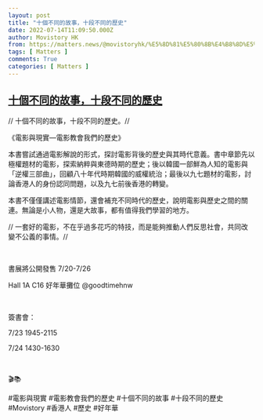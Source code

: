 ```yaml
---
layout: post
title: "十個不同的故事，十段不同的歷史"
date: 2022-07-14T11:09:50.000Z
author: Movistory HK
from: https://matters.news/@movistoryhk/%E5%8D%81%E5%80%8B%E4%B8%8D%E5%90%8C%E7%9A%84%E6%95%85%E4%BA%8B-%E5%8D%81%E6%AE%B5%E4%B8%8D%E5%90%8C%E7%9A%84%E6%AD%B7%E5%8F%B2-bafyreicmiywy3ha47mjynpem2jq2pf3zehz4le2lbqphjvx2hahh5u5vma
tags: [ Matters ]
comments: True
categories: [ Matters ]
---
```

<!--1657796990000-->
[十個不同的故事，十段不同的歷史](https://matters.news/@movistoryhk/%E5%8D%81%E5%80%8B%E4%B8%8D%E5%90%8C%E7%9A%84%E6%95%85%E4%BA%8B-%E5%8D%81%E6%AE%B5%E4%B8%8D%E5%90%8C%E7%9A%84%E6%AD%B7%E5%8F%B2-bafyreicmiywy3ha47mjynpem2jq2pf3zehz4le2lbqphjvx2hahh5u5vma)
------

<div>
<p>// 十個不同的故事，十段不同的歷史。//</p><p>《電影與現實—電影教會我們的歷史》</p><p>本書嘗試通過電影解說的形式，探討電影背後的歷史與其時代意義。書中章節先以極權題材的電影，探索納粹與東德時期的歷史；後以韓國一部鮮為人知的電影與「逆權三部曲」，回顧八十年代時期韓國的威權統治；最後以九七題材的電影，討論香港人的身份認同問題，以及九七前後香港的轉變。</p><p>本書不僅僅講述電影情節，還會補充不同時代的歷史，說明電影與歷史之間的關連。無論是小人物，還是大故事，都有值得我們學習的地方。</p><p>// 一套好的電影，不在乎過多花巧的特技，而是能夠推動人們反思社會，共同改變不公義的事情。//</p><p><br></p><p>書展將公開發售 7/20-7/26 </p><p>Hall 1A C16 好年華攤位 @goodtimehnw</p><p><br></p><p>簽書會：</p><p>7/23  1945-2115</p><p>7/24  1430-1630</p><p><br></p><p>🎬📚</p><p>#電影與現實 #電影教會我們的歷史 #十個不同的故事 #十段不同的歷史 #Movistory #香港人 #歷史 #好年華</p>
</div>
